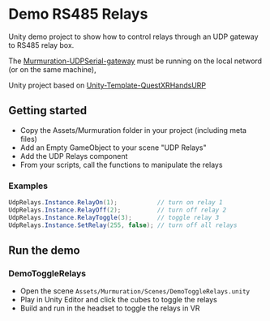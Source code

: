 # Demo RS485 Relays

Unity demo project to show how to control relays through an UDP gateway to RS485 relay box.

The [Murmuration-UDPSerial-gateway](https://github.com/prossel/Murmuration-UDPSerial-gateway) must be running on the local netword (or on the same machine),

Unity project based on [Unity-Template-QuestXRHandsURP](https://github.com/prossel/Unity-Template-QuestXRHandsURP)

## Getting started

* Copy the Assets/Murmuration folder in your project (including meta files)
* Add an Empty GameObject to your scene "UDP Relays"
* Add the UDP Relays component
* From your scripts, call the functions to manipulate the relays

### Examples

```c#
UdpRelays.Instance.RelayOn(1);           // turn on relay 1
UdpRelays.Instance.RelayOff(2);          // turn off relay 2
UdpRelays.Instance.RelayToggle(3);       // toggle relay 3
UdpRelays.Instance.SetRelay(255, false); // turn off all relays
```

## Run the demo

### DemoToggleRelays

* Open the scene `Assets/Murmuration/Scenes/DemoToggleRelays.unity`
* Play in Unity Editor and click the cubes to toggle the relays
* Build and run in the headset to toggle the relays in VR
